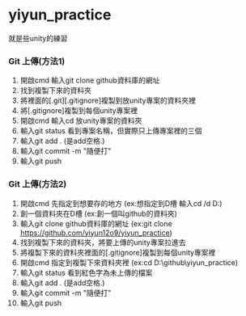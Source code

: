 # yiyun_practice
就是些unity的練習
### Git 上傳(方法1)
1. 開啟cmd 輸入git clone github資料庫的網址	
2. 找到複製下來的資料夾	
3. 將裡面的[.git][.gitignore]複製到放unity專案的資料夾裡	
4. 將[.gitignore]複製到每個unity專案裡	
5. 開啟cmd 輸入cd 放unity專案的資料夾
6. 輸入git status 看到專案名稱，但實際只上傳專案裡的三個
7. 輸入git add . (是add空格.)
8. 輸入git commit -m "隨便打"
9. 輸入git push

### Git 上傳(方法2)
1. 開啟cmd 先指定到想要存的地方 (ex:想指定到D槽 輸入cd /d D:)
2. 創一個資料夾在D槽 (ex:創一個叫github的資料夾)
3. 輸入git clone github資料庫的網址 (ex:git clone https://github.com/yiyun12o9/yiyun_practice)
4. 找到複製下來的資料夾，將要上傳的unity專案拉進去
5. 將複製下來的資料夾裡面的[.gitignore]複製到每個unity專案裡
6. 開啟cmd 指定到複製下來資料夾裡 (ex:cd D:\github\yiyun_practice)
7. 輸入git status 看到紅色字為未上傳的檔案
8. 輸入git add . (是add空格.)
9. 輸入git commit -m "隨便打"
10. 輸入git push
